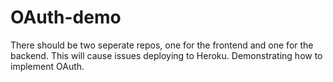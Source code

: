 # OAuth-demo
There should be two seperate repos, one for the frontend and one for the backend.  This will cause issues deploying to Heroku. Demonstrating how to implement OAuth.
